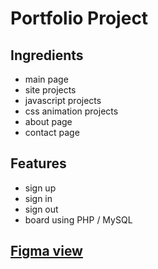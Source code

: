 # Portfolio Project

## Ingredients

* main page
* site projects
* javascript projects
* css animation projects
* about page
* contact page

## Features

* sign up
* sign in
* sign out
* board using PHP / MySQL

## [Figma view](https://www.figma.com/file/0dt4LEPyQCbD0pHDjLQZcn/react-portfolio?node-id=0%3A1)